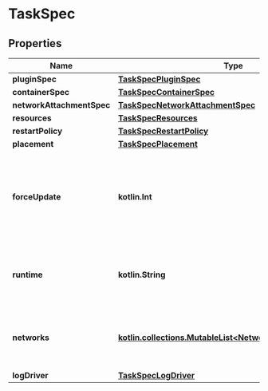 
# TaskSpec

## Properties
Name | Type | Description | Notes
------------ | ------------- | ------------- | -------------
**pluginSpec** | [**TaskSpecPluginSpec**](TaskSpecPluginSpec.md) |  |  [optional]
**containerSpec** | [**TaskSpecContainerSpec**](TaskSpecContainerSpec.md) |  |  [optional]
**networkAttachmentSpec** | [**TaskSpecNetworkAttachmentSpec**](TaskSpecNetworkAttachmentSpec.md) |  |  [optional]
**resources** | [**TaskSpecResources**](TaskSpecResources.md) |  |  [optional]
**restartPolicy** | [**TaskSpecRestartPolicy**](TaskSpecRestartPolicy.md) |  |  [optional]
**placement** | [**TaskSpecPlacement**](TaskSpecPlacement.md) |  |  [optional]
**forceUpdate** | **kotlin.Int** | A counter that triggers an update even if no relevant parameters have been changed.  |  [optional]
**runtime** | **kotlin.String** | Runtime is the type of runtime specified for the task executor.  |  [optional]
**networks** | [**kotlin.collections.MutableList&lt;NetworkAttachmentConfig&gt;**](NetworkAttachmentConfig.md) | Specifies which networks the service should attach to. |  [optional]
**logDriver** | [**TaskSpecLogDriver**](TaskSpecLogDriver.md) |  |  [optional]



